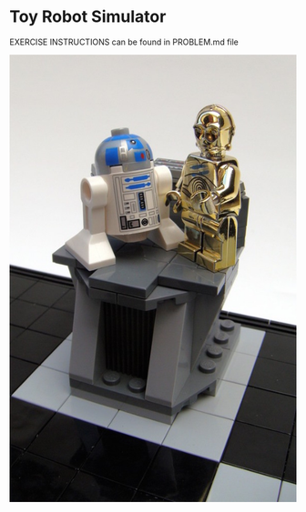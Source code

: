 # Toy Robot Simulator

EXERCISE INSTRUCTIONS can be found in PROBLEM.md file

![Image of Toy Robots](ToyRobot.jpg)
